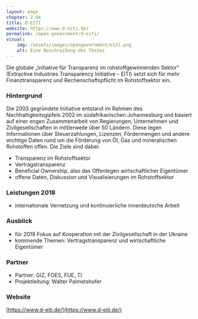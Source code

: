 ```yaml
---
layout: page
chapter: 2.04
title: D-EITI
website: https://www.d-eiti.de/
permalink: /open-government/d-eiti/
visual:
    img: /assets/images/opengovernment/eiti.png
    alt: Eine Beschreibung des Textes
---
```


Die globale „Initiative für Transparenz im rohstoffgewinnenden Sektor“ (Extractive Industries Transparency Initiative – EITI) setzt sich für mehr Finanztransparenz und Rechenschaftspflicht im Rohstoffsektor ein.

### Hintergrund

Die 2003 gegründete Initiative entstand im Rahmen des Nachhaltigkeitsgipfels 2002 im südafrikanischen Johannesburg und basiert auf einer engen Zusammenarbeit von Regierungen, Unternehmen und Zivilgesellschaften in mittlerweile über 50 Ländern. Diese legen Informationen über Steuerzahlungen, Lizenzen, Fördermengen und andere wichtige Daten rund um die Förderung von Öl, Gas und mineralischen Rohstoffen offen. Die Ziele sind dabei: 

* Transparenz im Rohstoffsektor 
* Vertragstransparenz 
* Beneficial Ownership, also das Offenlegen wirtschaftlicher Eigentümer 
* offene Daten, Diskussion und Visualisierungen im Rohstoffsektor

### Leistungen 2018

* internationale Vernetzung und kontinuierliche innerdeutsche Arbeit

### Ausblick

* für 2019 Fokus auf Kooperation mit der Zivilgesellschaft in der Ukraine
* kommende Themen: Vertragstransparenz und wirtschaftliche Eigentümer


### Partner
* Partner: GIZ, FOES, FUE, TI
* Projektleitung: Walter Palmetshofer

### Website

[https://www.d-eiti.de/](https://www.d-eiti.de/)

